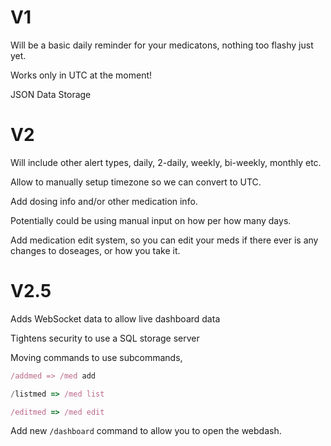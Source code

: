 # V1

Will be a basic daily reminder for your medicatons, nothing too flashy just yet.

Works only in UTC at the moment!

JSON Data Storage

# V2

Will include other alert types, daily, 2-daily, weekly, bi-weekly, monthly etc.

Allow to manually setup timezone so we can convert to UTC.

Add dosing info and/or other medication info.

Potentially could be using manual input on how per how many days.

Add medication edit system, so you can edit your meds if there ever is any changes to doseages, or how you take it.

# V2.5

Adds WebSocket data to allow live dashboard data

Tightens security to use a SQL storage server

Moving commands to use subcommands, 

```js
/addmed => /med add

/listmed => /med list

/editmed => /med edit

```

Add new `/dashboard` command to allow you to open the webdash.